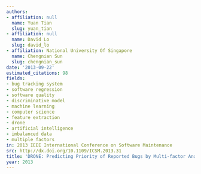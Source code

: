 ```yaml
---
authors:
- affiliation: null
  name: Yuan Tian
  slug: yuan_tian
- affiliation: null
  name: David Lo
  slug: david_lo
- affiliation: National University Of Singapore
  name: Chengnian Sun
  slug: chengnian_sun
date: '2013-09-22'
estimated_citations: 98
fields:
- bug tracking system
- software regression
- software quality
- discriminative model
- machine learning
- computer science
- feature extraction
- drone
- artificial intelligence
- imbalanced data
- multiple factors
in: 2013 IEEE International Conference on Software Maintenance
src: http://dx.doi.org/10.1109/ICSM.2013.31
title: 'DRONE: Predicting Priority of Reported Bugs by Multi-factor Analysis'
year: 2013
---
```

